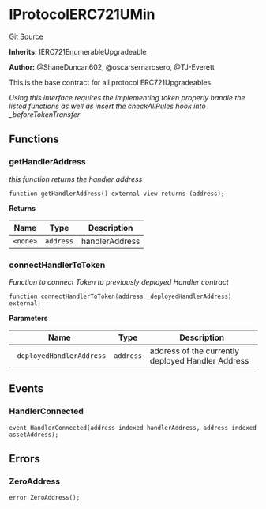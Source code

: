 # IProtocolERC721UMin
[Git Source](https://github.com/thrackle-io/tron/blob/5bfb84a51be01d9a959b76979e9b34e41875da67/src/client/token/ERC721/upgradeable/IProtocolERC721UMin.sol)

**Inherits:**
IERC721EnumerableUpgradeable

**Author:**
@ShaneDuncan602, @oscarsernarosero, @TJ-Everett

This is the base contract for all protocol ERC721Upgradeables

*Using this interface requires the implementing token properly handle the listed functions as well as insert the checkAllRules hook into _beforeTokenTransfer*


## Functions
### getHandlerAddress

*this function returns the handler address*


```solidity
function getHandlerAddress() external view returns (address);
```
**Returns**

|Name|Type|Description|
|----|----|-----------|
|`<none>`|`address`|handlerAddress|


### connectHandlerToToken

*Function to connect Token to previously deployed Handler contract*


```solidity
function connectHandlerToToken(address _deployedHandlerAddress) external;
```
**Parameters**

|Name|Type|Description|
|----|----|-----------|
|`_deployedHandlerAddress`|`address`|address of the currently deployed Handler Address|


## Events
### HandlerConnected

```solidity
event HandlerConnected(address indexed handlerAddress, address indexed assetAddress);
```

## Errors
### ZeroAddress

```solidity
error ZeroAddress();
```

